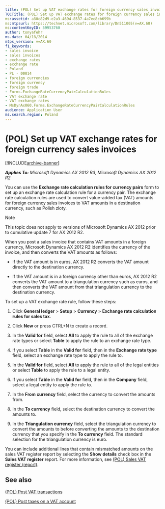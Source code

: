 ```yaml
---
title: (POL) Set up VAT exchange rates for foreign currency sales invoices
TOCTitle: (POL) Set up VAT exchange rates for foreign currency sales invoices
ms:assetid: a80c82d9-e2a3-4694-8537-4a7ec8cb699b
ms:mtpsurl: https://technet.microsoft.com/library/Dn511005(v=AX.60)
ms:contentKeyID: 59953760
author: tonyafehr
ms.date: 04/18/2014
mtps_version: v=AX.60
f1_keywords:
- sales invoice
- sales invoices
- exchange rates
- exchange rate
- Poland
- PL - 00014
- foreign currencies
- foreign currency
- foreign trade
- Forms.ExchangeRateCurrencyPairCalculationRules
- VAT exchange rate
- VAT exchange rates
- MsDynAx060.Forms.ExchangeRateCurrencyPairCalculationRules
audience: Application User
ms.search.region: Poland
---
```


# (POL) Set up VAT exchange rates for foreign currency sales invoices 


[!INCLUDE[archive-banner](includes/archive-banner.md)]


_**Applies To:** Microsoft Dynamics AX 2012 R3, Microsoft Dynamics AX 2012 R2_

You can use the **Exchange rate calculation rules for currency pairs** form to set up an exchange rate calculation rule for a currency pair. The exchange rate calculation rules are used to convert value-added tax (VAT) amounts for foreign currency sales invoices to VAT amounts in a destination currency, such as Polish zloty.


> [!NOTE]
> <P>This topic does not apply to versions of Microsoft Dynamics AX 2012 prior to cumulative update 7 for AX 2012 R2.</P>



When you post a sales invoice that contains VAT amounts in a foreign currency, Microsoft Dynamics AX 2012 R2 identifies the currency of the invoice, and then converts the VAT amounts as follows:

  - If the VAT amount is in euros, AX 2012 R2 converts the VAT amount directly to the destination currency.

  - If the VAT amount is in a foreign currency other than euros, AX 2012 R2 converts the VAT amount to a triangulation currency such as euros, and then converts the VAT amount from that triangulation currency to the destination currency.

To set up a VAT exchange rate rule, follow these steps:

1.  Click **General ledger** \> **Setup** \> **Currency** \> **Exchange rate calculation rules for sales tax**.

2.  Click **New** or press CTRL+N to create a record.

3.  In the **Valid for** field, select **All** to apply the rule to all of the exchange rate types or select **Table** to apply the rule to an exchange rate type.

4.  If you select **Table** in the **Valid for** field, then in the **Exchange rate type** field, select an exchange rate type to apply the rule to.

5.  In the **Valid for** field, select **All** to apply the rule to all of the legal entities or select **Table** to apply the rule to a legal entity.

6.  If you select **Table** in the **Valid for** field, then in the **Company** field, select a legal entity to apply the rule to.

7.  In the **From currency** field, select the currency to convert the amounts from.

8.  In the **To currency** field, select the destination currency to convert the amounts to.

9.  In the **Triangulation currency** field, select the triangulation currency to convert the amounts to before converting the amounts to the destination currency that you specify in the **To currency** field. The standard selection for the triangulation currency is euro.

You can include additional lines that contain mismatched amounts on the sales VAT register report by selecting the **Show details** check box in the **Sales VAT register** report. For more information, see [(POL) Sales VAT register (report)](pol-sales-vat-register-report.md).

## See also

[(POL) Post VAT transactions](pol-post-vat-transactions.md)

[(POL) Post taxes on a VAT account](pol-post-taxes-on-a-vat-account.md)

  


